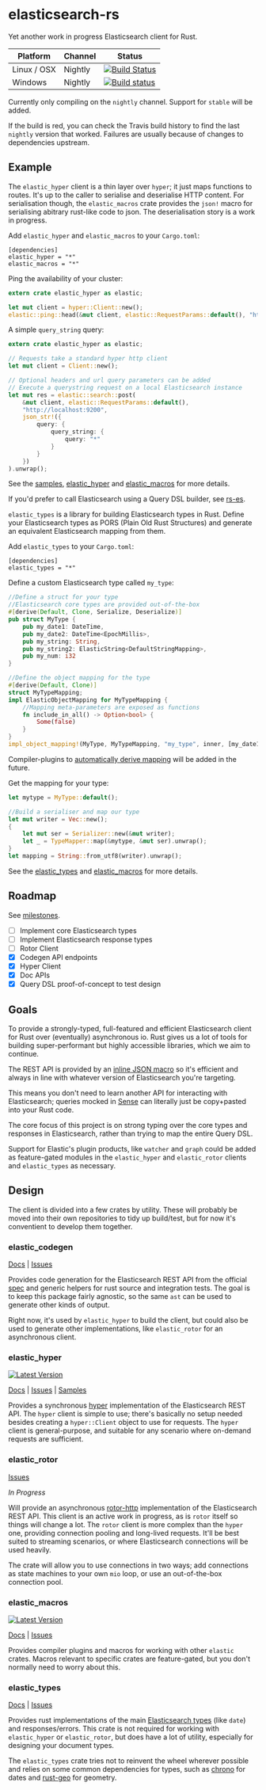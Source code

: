 # elasticsearch-rs
Yet another work in progress Elasticsearch client for Rust.

Platform  | Channel | Status
------------- | ------------- | -------------
Linux / OSX  | Nightly | [![Build Status](https://travis-ci.org/KodrAus/elasticsearch-rs.svg?branch=master)](https://travis-ci.org/KodrAus/elasticsearch-rs)
Windows  | Nightly | [![Build status](https://ci.appveyor.com/api/projects/status/s0yo6i7sr4kc5sd5?svg=true)](https://ci.appveyor.com/project/KodrAus/elasticsearch-rs)

Currently only compiling on the `nightly` channel. Support for `stable` will be added.

If the build is red, you can check the Travis build history to find the last `nightly` version that worked. Failures are usually because of changes to dependencies upstream.

## Example

The `elastic_hyper` client is a thin layer over `hyper`; it just maps functions to routes. It's up to the caller to serialise and deserialise HTTP content.
For serialisation though, the `elastic_macros` crate provides the `json!` macro for serialising abitrary rust-like code to json. 
The deserialisation story is a work in progress.

Add `elastic_hyper` and `elastic_macros` to your `Cargo.toml`:

```
[dependencies]
elastic_hyper = "*"
elastic_macros = "*"
```

Ping the availability of your cluster:

```rust
extern crate elastic_hyper as elastic;

let mut client = hyper::Client::new();
elastic::ping::head(&mut client, elastic::RequestParams::default(), "http://localhost:9200").unwrap();
```

A simple `query_string` query:

```rust
extern crate elastic_hyper as elastic;

// Requests take a standard hyper http client
let mut client = Client::new();

// Optional headers and url query parameters can be added
// Execute a querystring request on a local Elasticsearch instance
let mut res = elastic::search::post(
	&mut client, elastic::RequestParams::default(),
	"http://localhost:9200",
	json_str!({
		query: {
			query_string: {
				query: "*"
			}
		}
	})
).unwrap();
```

See the [samples](https://github.com/KodrAus/elasticsearch-rs/tree/master/hyper/samples), [elastic_hyper](#elastic_hyper) and [elastic_macros](#elastic_macros) for more details.

If you'd prefer to call Elasticsearch using a Query DSL builder, see [rs-es](https://github.com/benashford/rs-es).

`elastic_types` is a library for building Elasticsearch types in Rust. Define your Elasticsearch types as PORS (Plain Old Rust Structures) and generate an equivalent Elasticsearch mapping from them.

Add `elastic_types` to your `Cargo.toml`:

```
[dependencies]
elastic_types = "*"
```

Define a custom Elasticsearch type called `my_type`:

```rust
//Define a struct for your type
//Elasticsearch core types are provided out-of-the-box
#[derive(Default, Clone, Serialize, Deserialize)]
pub struct MyType {
	pub my_date1: DateTime,
	pub my_date2: DateTime<EpochMillis>,
	pub my_string: String,
	pub my_string2: ElasticString<DefaultStringMapping>,
	pub my_num: i32
}

//Define the object mapping for the type
#[derive(Default, Clone)]
struct MyTypeMapping;
impl ElasticObjectMapping for MyTypeMapping {
	//Mapping meta-parameters are exposed as functions
	fn include_in_all() -> Option<bool> {
		Some(false)
	}
}
impl_object_mapping!(MyType, MyTypeMapping, "my_type", inner, [my_date1, my_date2, my_string1, my_string2, my_num]);
```

Compiler-plugins to [automatically derive mapping](https://github.com/KodrAus/elasticsearch-rs/issues/83) will be added in the future.

Get the mapping for your type:

```rust
let mytype = MyType::default();

//Build a serialiser and map our type
let mut writer = Vec::new();
{
	let mut ser = Serializer::new(&mut writer);
	let _ = TypeMapper::map(&mytype, &mut ser).unwrap();
}
let mapping = String::from_utf8(writer).unwrap();
```

See the [elastic_types](#elastic_types) and [elastic_macros](#elastic_macros) for more details.

## Roadmap

See [milestones](https://github.com/KodrAus/elasticsearch-rs/milestones).

- [ ] Implement core Elasticsearch types
- [ ] Implement Elasticsearch response types
- [ ] Rotor Client
- [x] Codegen API endpoints
- [x] Hyper Client
- [x] Doc APIs
- [x] Query DSL proof-of-concept to test design

## Goals

To provide a strongly-typed, full-featured and efficient Elasticsearch client for Rust over (eventually) asynchronous io. Rust gives us a lot of tools for building super-performant but highly accessible libraries, which we aim to continue.

The REST API is provided by an [inline JSON macro](http://kodraus.github.io/rustdoc/elastic_macros/#json-parsing) so it's efficient and always in line with whatever version of Elasticsearch you're targeting.

This means you don't need to learn another API for interacting with Elasticsearch; queries mocked in [Sense](https://www.elastic.co/blog/found-sense-a-cool-json-aware-interface-to-elasticsearch) can literally just be copy+pasted into your Rust code.

The core focus of this project is on strong typing over the core types and responses in Elasticsearch, rather than trying to map the entire Query DSL.

Support for Elastic's plugin products, like `watcher` and `graph` could be added as feature-gated modules in the `elastic_hyper` and `elastic_rotor` clients and `elastic_types` as necessary.

## Design

The client is divided into a few crates by utility. These will probably be moved into their own repositories to tidy up build/test, but for now it's conventient to develop them together.

### elastic_codegen

[Docs](http://kodraus.github.io/rustdoc/elastic_codegen/) |
[Issues](https://github.com/KodrAus/elasticsearch-rs/labels/codegen)

Provides code generation for the Elasticsearch REST API from the official [spec](https://github.com/elastic/elasticsearch/tree/master/rest-api-spec) and generic helpers for rust source and integration tests. The goal is to keep this package fairly agnostic, so the same `ast` can be used to generate other kinds of output.

Right now, it's used by `elastic_hyper` to build the client, but could also be used to generate other implementations, like `elastic_rotor` for an asynchronous client.

### elastic_hyper

[![Latest Version](https://img.shields.io/crates/v/elastic_hyper.svg)](https://crates.io/crates/elastic_hyper)

[Docs](http://kodraus.github.io/rustdoc/elastic_hyper/) |
[Issues](https://github.com/KodrAus/elasticsearch-rs/labels/hyper) |
[Samples](https://github.com/KodrAus/elasticsearch-rs/tree/master/hyper/samples)

Provides a synchronous [hyper](https://github.com/hyperium/hyper) implementation of the Elasticsearch REST API. The `hyper` client is simple to use; there's basically no setup needed besides creating a `hyper::Client` object to use for requests. The `hyper` client is general-purpose, and suitable for any scenario where on-demand requests are sufficient.

### elastic_rotor

[Issues](https://github.com/KodrAus/elasticsearch-rs/labels/rotor)

_In Progress_

Will provide an asynchronous [rotor-http](https://github.com/tailhook/rotor-http) implementation of the Elasticsearch REST API. This client is an active work in progress, as is `rotor` itself so things will change a lot. The `rotor` client is more complex than the `hyper` one, providing connection pooling and long-lived requests. It'll be best suited to streaming scenarios, or where Elasticsearch connections will be used heavily.

The crate will allow you to use connections in two ways; add connections as state machines to your own `mio` loop, or use an out-of-the-box connection pool.

### elastic_macros

[![Latest Version](https://img.shields.io/crates/v/elastic_macros.svg)](https://crates.io/crates/elastic_macros)

[Docs](http://kodraus.github.io/rustdoc/elastic_macros/) |
[Issues](https://github.com/KodrAus/elasticsearch-rs/labels/macros)

Provides compiler plugins and macros for working with other `elastic` crates. Macros relevant to specific crates are feature-gated, but you don't normally need to worry about this.

### elastic_types

[Docs](http://kodraus.github.io/rustdoc/elastic_types/) |
[Issues](https://github.com/KodrAus/elasticsearch-rs/labels/types)

Provides rust implementations of the main [Elasticsearch types](https://www.elastic.co/guide/en/elasticsearch/reference/1.4/mapping-core-types.html) (like `date`) and responses/errors. This crate is not required for working with `elastic_hyper` or `elastic_rotor`, but does have a lot of utility, especially for designing your document types.

The `elastic_types` crate tries not to reinvent the wheel wherever possible and relies on some common dependencies for types, such as [chrono](https://github.com/lifthrasiir/rust-chrono) for dates and [rust-geo](https://github.com/georust/rust-geo) for geometry.

